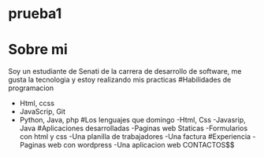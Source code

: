 # prueba1
# Sobre mi
Soy un estudiante de Senati de la carrera de desarrollo de software, me gusta la tecnologia
y estoy realizando mis practicas 
#Habilidades de programacion 
- Html, ccss
- JavaScrip, Git
- Python, Java, php
#Los lenguajes que domingo
-Html, Css
-Javasrip, Java
#Aplicaciones desarrolladas
-Paginas web Staticas
-Formularios con html y css
-Una planilla de trabajadores
-Una factura
#Experiencia
-Paginas web con wordpress
-Una aplicacion web
CONTACTOS$$
